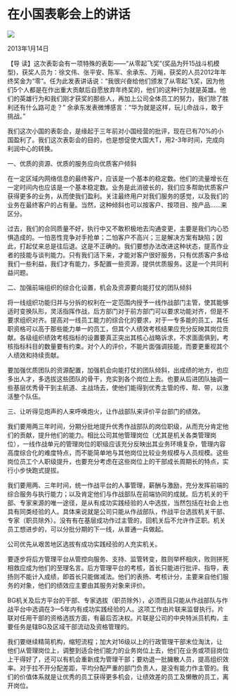 # 在小国表彰会上的讲话
<img class="pv" src="https://api.visitor.plantree.me/visitor-badge/pv?namespace=plantree.me&key=renzhengfei-speeches/./docs/speeches/2013/01/在小国表彰会上的讲话.md">


2013年1月14日



【导  读】这次表彰会有一项特殊的表彰——“从零起飞奖”(奖品为歼15战斗机模型)，获奖人员为：徐文伟、张平安、陈军、余承东、万飚，获奖的人员2012年年终奖金为“零”。任为此发表讲话说：“我很兴奋给他们颁发了从零起飞奖，因为他们5个人都是在作出重大贡献后自愿放弃年终奖的，他们的这种行为就是英雄。他们的英雄行为和我们刚才获奖的那些人，再加上公司全体员工的努力，我们除了胜利还有什么路可走？” 余承东发表微博感言：“华为就是这样，玩儿命战斗，敢于挑战。”



我们这次小国的表彰会，是缘起于三年前对小国经营的批评，现在已有70%的小国盈利了。我们这次表彰会的目的，也是想促使大国大T，用2-3年时间，完成向利润中心的转换。

一、优质的资源、优质的服务应向优质客户倾斜

在一定区域内网络信息的最终客户，应该是一个基本的稳定数。他们的流量增长在一定时间内也应该是一个基本稳定数。业务是此消彼长的，我们应多帮助优质客户获得更多的业务，从而使我们盈利。关注最终用户对我们服务的感觉，以及我们的业务在最终客户的占有量。当然，这种倾斜也可以按客户、按项目、按产品……来区分。

过去，我们的合同质量不好，执行中又不敢积极地去沟通变更，主要是我们内心恐惧造成的。一怕恶性竞争对手抢单；二怕客户不高兴；三是解决方案有缺陷；因此，打起仗来总是往后退。这是不正确的。我们要想办法改进这种状态，提高作业者的技能与谈判能力。只有我们活下来，才能对客户很好服务，只有优质客户多给我们一些利益，我们才有能力，多配置一些资源，提供优质服务。这是一个共同利益问题。

二、加强前端组织的综合化设置，机会及资源要向能打仗的团队倾斜

将一线组织功能归并与分拆的权利在一定范围内授予一线作战部门主管，使其能够适时变换队形，灵活指挥作战，后方部门对于前方部门可以要求功能对齐，但是不要求组织对齐。提高对一线员工能力的综合化的要求，对于一专多能的员工，其任职资格可以高于那些能力单一的员工，但其个人绩效考核结果应充分反映其岗位贡献。各级组织绩效考核指标的设置要真正突出其核心战略诉求，不求面面俱到，考核指标科目的数量要有约束。对个人的评价，不能片面强调技能，而要更重视其个人绩效和持续贡献。

要加强优质团队的资源配置，加强机会向能打仗的团队倾斜，出成绩的地方，也应多出人才，多选拔这些团队的骨干，充实到各个岗位上去。也要从后进团队抽调一些基层优秀骨干到主航道、主战场去，使他们能得到优秀主管的传、帮、带，以激活整个队伍。

三、让听得见炮声的人来呼唤炮火，让作战部队来评价平台部门的绩效。

我们要用两三年时间，分期分批地提升优秀作战部队的岗位职级，从而充分肯定他们的贡献，提升他们的能力。相比公司其他管理岗位（尤其是机关各类管理岗位），一线作战单元的管理岗位的职级应该充分反映出其业务环境复杂，管理内容高度综合化的难度特点，而不能简单地与其他岗位比较业务规模与人员规模。这些岗位员工个人职级提升，也要充分考虑在这些岗位上的干部成长周期长的特点，实行小步快跑式提拔。

我们要用两、三年时间，统一作战平台的人事管理，薪酬与激励，充分发挥前端的综合服务与执行能力；以及肯定他们与作战部队在前端协同的成就。后方机关的干部、专家来源的唯一途径，是从有成功实践经验的人中选拔，当然包括在社会上也具有同类经验的人。具体来说就是公司只能从作战部队，作战平台选拔机关干部、专家（职员除外）。没有有在基层成功作过主管的，回机关后不允许作正职。机关员工想进步的，可以分批分期的下一线，从普通一兵做起。

公司优先从艰苦地区选拔有成功实践经验的人充实机关。

要逐步将后方管理平台从管控向服务、支持、监管转变，胜则举杯相庆，败则拼死相救应成为他们的至理名言。后方管理平台的考核，首长只能进行批评、指导，表扬则不能计入成绩，即首长只能做减法。他们的表扬、考核计分，主要来自他们服务的对象，他们的绩效应主要由其服务对象来评价。

BG机关及后方平台的干部、专家选拔（职员除外），必须而且只能从作战部队与作战平台中选调在3—5年内有成功实践经验的人。这项工作由片联来监督执行。片联对任用干部的资格选拔方面，有最后否决权。片联是公司的中央特派员机构，主要任务是辖BG及区域干部流动及资格管理的。

我们要继续精简机构，缩短流程；加大对16级以上的行政管理干部末位淘汰，让他们从管理岗位上，调整到适合他们能力的业务岗位上去，他们在业务或项目岗位上干得好了，还可以有机会重新成为管理干部；要劝退一批臃散人员，提高组织效率。对于拉不开分配差距，平均分配严重的部门负责人，是没有能力作主管的。我们的价值体系就是让优秀的员工获得更多机会，让绩效差的员工及懒散的员工，离开岗位。
